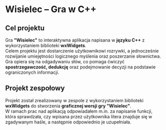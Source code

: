 # Wisielec – Gra w C++

## Cel projektu  
Gra **"Wisielec"** to interaktywna aplikacja napisana w **języku C++** z wykorzystaniem biblioteki **wxWidgets**.  
Celem projektu jest dostarczenie użytkownikowi rozrywki, a jednocześnie rozwijanie umiejętności logicznego myślenia oraz poszerzanie słownictwa.  
Gra opiera się na odgadywaniu słów, co pomaga ćwiczyć **spostrzegawczość, dedukcję** oraz podejmowanie decyzji na podstawie ograniczonych informacji.  

## Projekt zespołowy  
Projekt został zrealizowany w zespole z wykorzystaniem biblioteki **wxWidgets** do stworzenia **graficznej wersji gry "Wisielec"**.  
W ramach prac nad aplikacją odpowiadałem m.in. za napisanie funkcji, która sprawdzała, czy wpisana przez użytkownika litera znajduje się w zgadywanym haśle, a następnie odpowiednio je uzupełniała.
